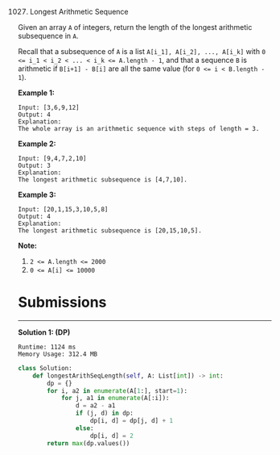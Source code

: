 1027. Longest Arithmetic Sequence

Given an array `A` of integers, return the length of the longest arithmetic subsequence in `A`.

Recall that a subsequence of `A` is a list `A[i_1], A[i_2], ..., A[i_k]` with `0 <= i_1 < i_2 < ... < i_k <= A.length - 1`, and that a sequence `B` is arithmetic if `B[i+1] - B[i]` are all the same value (for `0 <= i < B.length - 1`).

 

**Example 1:**

```
Input: [3,6,9,12]
Output: 4
Explanation: 
The whole array is an arithmetic sequence with steps of length = 3.
```

**Example 2:**

```
Input: [9,4,7,2,10]
Output: 3
Explanation: 
The longest arithmetic subsequence is [4,7,10].
```

**Example 3:**

```
Input: [20,1,15,3,10,5,8]
Output: 4
Explanation: 
The longest arithmetic subsequence is [20,15,10,5].
```

**Note:**

1. `2 <= A.length <= 2000`
1. `0 <= A[i] <= 10000`

# Submissions
---
**Solution 1: (DP)**
```
Runtime: 1124 ms
Memory Usage: 312.4 MB
```
```python
class Solution:
    def longestArithSeqLength(self, A: List[int]) -> int:
        dp = {}
        for i, a2 in enumerate(A[1:], start=1):
            for j, a1 in enumerate(A[:i]):
                d = a2 - a1
                if (j, d) in dp:
                    dp[i, d] = dp[j, d] + 1
                else:
                    dp[i, d] = 2
        return max(dp.values())
```